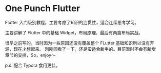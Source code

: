 # One Punch Flutter

Flutter 入门级别教程，主要考虑了知识的连贯性，适合连续思考学习。

主要讲解了 Flutter 中的基础 Widget，布局原理，最后有两篇布局实战。

很早之前写的，当时因为一些原因还没有覆盖整个 FLutter 基础知识所以没有开源，现在才想起来。
刚刚回看了一下，还是蛮适合新手的。目前暂时不会有新增章节的安排，So，enjoy～

p.s. 配合 Typora 食用更佳。
